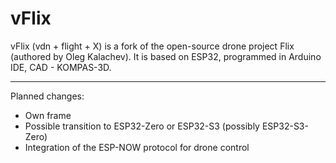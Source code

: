 # vFlix

vFlix (vdn + flight + X) is a fork of the open-source drone project Flix (authored by Oleg Kalachev). It is based on ESP32, programmed in Arduino IDE, CAD - KOMPAS-3D.

---

Planned changes:
- Own frame
- Possible transition to ESP32-Zero or ESP32-S3 (possibly ESP32-S3-Zero)
- Integration of the ESP-NOW protocol for drone control
